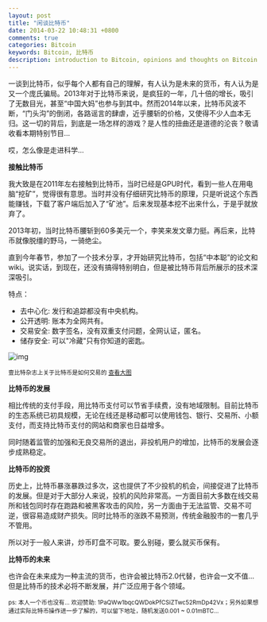 ```yaml
---
layout: post
title: "闲谈比特币"
date: 2014-03-22 10:48:31 +0800
comments: true
categories: Bitcoin
keywords: Bitcoin, 比特币
description: introduction to Bitcoin, opinions and thoughts on Bitcoin
---
```

一谈到比特币，似乎每个人都有自己的理解，有人认为是未来的货币，有人认为是又一个庞氏骗局。2013年对于比特币来说，是疯狂的一年，几十倍的增长，吸引了无数目光，甚至“中国大妈”也参与到其中。然而2014年以来，比特币风波不断，“门头沟”的倒闭，各路谣言的肆虐，近乎腰斩的价格，又使得不少人血本无归。这一切的背后，到底是一场怎样的游戏？是人性的扭曲还是道德的沦丧？敬请收看本期特别节目…

哎，怎么像是走进科学…

<!-- more -->

__接触比特币__

我大致是在2011年左右接触到比特币，当时已经是GPU时代，看到一些人在用电脑“挖矿”，觉得很有意思。当时并没有仔细研究比特币的原理，只是听说这个东西能赚钱，下载了客户端后加入了“矿池”。后来发现基本挖不出来什么，于是乎就放弃了。

2013年初，当时比特币腰斩到60多美元一个，李笑来发文章力挺。再后来，比特币就像脱缰的野马，一骑绝尘。

直到今年春节，参加了一个技术分享，才开始研究比特币，包括“中本聪”的论文和wiki。说实话，到现在，还没有搞得特别明白，但是被比特币背后所展示的技术深深吸引。

特点：

* 去中心化: 发行和追踪都没有中央机构。
* 公开透明: 账本为全网共有。
* 交易安全: 数字签名，没有双重支付问题，全网认证，匿名。
* 储存安全: 可以"冷藏"只有你知道的密匙。

![img][img1]

<sub> 壹比特杂志上关于比特币是如何交易的 [查看大图][img2]<sub>

__比特币的发展__

相比传统的支付手段，用比特币支付可以节省手续费，没有地域限制。目前比特币的生态系统已初具规模，无论在线还是移动都可以使用钱包、银行、交易所、小额支付，而支持比特币支付的网站和商家也日益增多。

同时随着监管的加强和无良交易所的退出，非投机用户的增加，比特币的发展会逐步成熟稳定。

__比特币的投资__

历史上，比特币暴涨暴跌过多次，这也提供了不少投机的机会，间接促进了比特币的发展。但是对于大部分人来说，投机的风险非常高。一方面目前大多数在线交易所和钱包同时存在跑路和被黑客攻击的风险，另一方面由于无法监管、交易不可逆，很容易造成财产损失。同时比特币的涨跌不易预测，传统金融股市的一套几乎不管用。

所以对于一般人来讲，炒币盯盘不可取。要么别碰，要么就买币保有。

__比特币的未来__

也许会在未来成为一种主流的货币，也许会被比特币2.0代替，也许会一文不值… 但是比特币的技术必将不断发展，并广泛应用于各个领域。

<sub> ps: 本人一个币也没有… 欢迎赞助: 1PaQWw1bqcQWDokPfCSiZTwc52RmDp42Vx；另外如果想通过实际比特币操作进一步了解的，可以留下地址，随机发送0.001 ~ 0.01mBTC...<sub>
 
[img1]: https://lh5.googleusercontent.com/-B9DCl06j--Y/Uy0cbaQ-dvI/AAAAAAAAAm8/eFox4v9LrOk/w400/h300
[img2]: http://img0.ph.126.net/x-_ST2r783x6tLbWe_q9vQ==/2971249854257795997.png